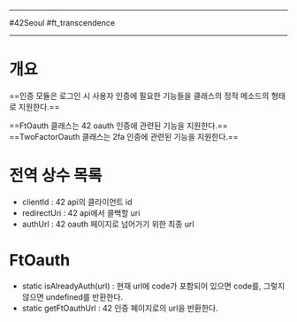 
---

#42Seoul #ft_transcendence

---

# 개요

==인증 모듈은 로그인 시 사용자 인증에 필요한 기능들을 클래스의 정적 메소드의 형태로 지원한다.==

==FtOauth 클래스는 42 oauth 인증에 관련된 기능을 지원한다.==
==TwoFactorOauth 클래스는 2fa 인증에 관련된 기능을 지원한다.==

# 전역 상수 목록

- clientId : 42 api의 클라이언트 id
- redirectUri : 42 api에서 콜백할 uri
- authUrl : 42 oauth 페이지로 넘어가기 위한 최종 url

# FtOauth

- static isAlreadyAuth(url) : 현재 url에 code가 포함되어 있으면 code를, 그렇지 않으면 undefined를 반환한다.
- static getFtOauthUrl : 42 인증 페이지로의 url을 반환한다.

